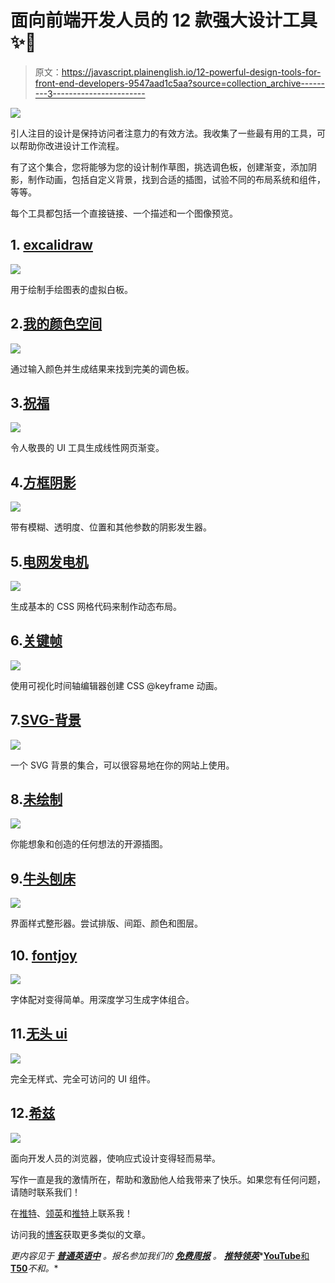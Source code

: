 # 面向前端开发人员的 12 款强大设计工具✨💯

> 原文：<https://javascript.plainenglish.io/12-powerful-design-tools-for-front-end-developers-9547aad1c5aa?source=collection_archive---------3----------------------->

![](img/a75609ab37dbde28c1ddafbbb5ee51f1.png)

引人注目的设计是保持访问者注意力的有效方法。我收集了一些最有用的工具，可以帮助你改进设计工作流程。

有了这个集合，您将能够为您的设计制作草图，挑选调色板，创建渐变，添加阴影，制作动画，包括自定义背景，找到合适的插图，试验不同的布局系统和组件，等等。

每个工具都包括一个直接链接、一个描述和一个图像预览。

## 1. [excalidraw](https://excalidraw.com/)

![](img/b246f8e523c444c8e72c536c7d260611.png)

用于绘制手绘图表的虚拟白板。

## 2.[我的颜色空间](https://mycolor.space/)

![](img/0c536148665cd48f18af436c3a49742f.png)

通过输入颜色并生成结果来找到完美的调色板。

## 3.[祝福](https://www.grabient.com/)

![](img/dec79dbb4ac6684b8791ead230d5ad31.png)

令人敬畏的 UI 工具生成线性网页渐变。

## 4.[方框阴影](https://brumm.af/shadows)

![](img/80400d67a38222e9525e2da57597e7c0.png)

带有模糊、透明度、位置和其他参数的阴影发生器。

## 5.[电网发电机](https://cssgrid-generator.netlify.app/)

![](img/13d6172f1998033f565d66a4cc92a037.png)

生成基本的 CSS 网格代码来制作动态布局。

## 6.[关键帧](https://keyframes.app/animate/)

![](img/4364fada56815bdf770512b3320994b4.png)

使用可视化时间轴编辑器创建 CSS @keyframe 动画。

## 7.[SVG-背景](https://www.svgbackgrounds.com/)

![](img/64d70114447ed6e163c021b173e8c084.png)

一个 SVG 背景的集合，可以很容易地在你的网站上使用。

## 8.[未绘制](https://undraw.co/)

![](img/07191d481511b7ab0a39f2e01d442509.png)

你能想象和创造的任何想法的开源插图。

## 9.[牛头刨床](https://hihayk.github.io/shaper/)

![](img/11b1e580692dec406a6462b9387787e2.png)

界面样式整形器。尝试排版、间距、颜色和图层。

## 10. [fontjoy](https://fontjoy.com/)

![](img/801f9d1ae86b3cb6e4231741ee5ac97f.png)

字体配对变得简单。用深度学习生成字体组合。

## 11.[无头 ui](https://headlessui.com/)

![](img/8329f294665ff6fce3dd9b3fb417a7b0.png)

完全无样式、完全可访问的 UI 组件。

## 12.[希兹](https://sizzy.co/)

![](img/3a9d675ce93a1ab9a784c85a6332368c.png)

面向开发人员的浏览器，使响应式设计变得轻而易举。

写作一直是我的激情所在，帮助和激励他人给我带来了快乐。如果您有任何问题，请随时联系我们！

在[推特](https://twitter.com/madzadev)、[领英](https://www.linkedin.com/in/madzadev/)和[推特](https://github.com/madzadev)上联系我！

访问我的[博客](https://madza.dev/blog)获取更多类似的文章。

*更内容见于* [***普通英语中***](https://plainenglish.io/) *。报名参加我们的* [***免费周报***](http://newsletter.plainenglish.io/) *。* [***推特***](https://twitter.com/inPlainEngHQ)[***领英***](https://www.linkedin.com/company/inplainenglish/)*[**YouTube**和](https://www.youtube.com/channel/UCtipWUghju290NWcn8jhyAw)[**T50**](https://discord.gg/GtDtUAvyhW)*不和。**
